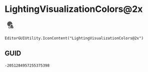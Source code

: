# LightingVisualizationColors@2x
![](/img/LightingVisualizationColors@2x.png)

``` CSharp
EditorGUIUtility.IconContent("LightingVisualizationColors@2x")
```
## GUID
```
-2051284957255375398
```
